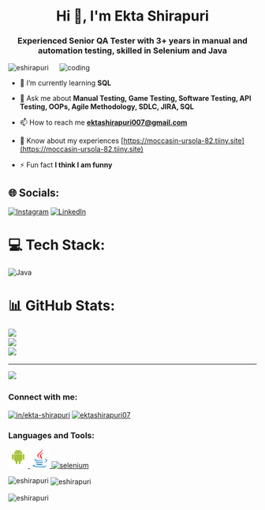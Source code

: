 
<h1 align="center">Hi 👋, I'm Ekta Shirapuri</h1>
<h3 align="center">Experienced Senior QA Tester with 3+ years in manual and automation testing, skilled in Selenium and Java</h3>

<img align="right" alt="coding" width="400" src="https://user-images.githubusercontent.com/74038190/241765453-85cb9521-97c0-4a65-9358-7db8099fac7f.gif">

<p align="left"> <img src="https://komarev.com/ghpvc/?username=eshirapuri&label=Profile%20views&color=0e75b6&style=flat" alt="eshirapuri" /> </p>

- 🌱 I’m currently learning **SQL**

- 💬 Ask me about **Manual Testing, Game Testing, Software Testing, API Testing, OOPs, Agile Methodology, SDLC, JIRA, SQL**

- 📫 How to reach me **ektashirapuri007@gmail.com**

- 📄 Know about my experiences [https://moccasin-ursola-82.tiiny.site](https://moccasin-ursola-82.tiiny.site)

- ⚡ Fun fact **I think I am funny**



## 🌐 Socials:
[![Instagram](https://img.shields.io/badge/Instagram-%23E4405F.svg?logo=Instagram&logoColor=white)](https://instagram.com/ektashirapuri007) [![LinkedIn](https://img.shields.io/badge/LinkedIn-%230077B5.svg?logo=linkedin&logoColor=white)](https://linkedin.com/in/in/ekta-shirapuri) 

# 💻 Tech Stack:
![Java](https://img.shields.io/badge/java-%23ED8B00.svg?style=for-the-badge&logo=openjdk&logoColor=white)
# 📊 GitHub Stats:
![](https://github-readme-stats.vercel.app/api?username=eshirapuri&theme=dark&hide_border=false&include_all_commits=false&count_private=false)<br/>
![](https://github-readme-streak-stats.herokuapp.com/?user=eshirapuri&theme=dark&hide_border=false)<br/>
![](https://github-readme-stats.vercel.app/api/top-langs/?username=eshirapuri&theme=dark&hide_border=false&include_all_commits=false&count_private=false&layout=compact)

---
[![](https://visitcount.itsvg.in/api?id=eshirapuri&icon=0&color=0)](https://visitcount.itsvg.in)

<!-- Proudly created with GPRM ( https://gprm.itsvg.in ) -->

<h3 align="left">Connect with me:</h3>
<p align="left">
<a href="https://linkedin.com/in/in/ekta-shirapuri" target="blank"><img align="center" src="https://raw.githubusercontent.com/rahuldkjain/github-profile-readme-generator/master/src/images/icons/Social/linked-in-alt.svg" alt="in/ekta-shirapuri" height="30" width="40" /></a>
<a href="https://instagram.com/ektashirapuri07" target="blank"><img align="center" src="https://raw.githubusercontent.com/rahuldkjain/github-profile-readme-generator/master/src/images/icons/Social/instagram.svg" alt="ektashirapuri07" height="30" width="40" /></a>
</p>

<h3 align="left">Languages and Tools:</h3>
<p align="left"> <a href="https://developer.android.com" target="_blank" rel="noreferrer"> <img src="https://raw.githubusercontent.com/devicons/devicon/master/icons/android/android-original-wordmark.svg" alt="android" width="40" height="40"/> </a> <a href="https://www.java.com" target="_blank" rel="noreferrer"> <img src="https://raw.githubusercontent.com/devicons/devicon/master/icons/java/java-original.svg" alt="java" width="40" height="40"/> </a> <a href="https://www.selenium.dev" target="_blank" rel="noreferrer"> <img src="https://raw.githubusercontent.com/detain/svg-logos/780f25886640cef088af994181646db2f6b1a3f8/svg/selenium-logo.svg" alt="selenium" width="40" height="40"/> </a> </p>

<p><img align="left" src="https://github-readme-stats.vercel.app/api/top-langs?username=eshirapuri&show_icons=true&locale=en&layout=compact" alt="eshirapuri" /></p>

<p>&nbsp;<img align="center" src="https://github-readme-stats.vercel.app/api?username=eshirapuri&show_icons=true&locale=en" alt="eshirapuri" /></p>

<p><img align="center" src="https://github-readme-streak-stats.herokuapp.com/?user=eshirapuri&" alt="eshirapuri" /></p>
